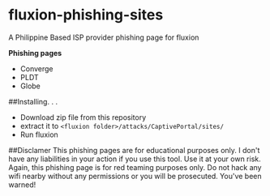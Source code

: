 # fluxion-phishing-sites
A Philippine Based ISP provider phishing page for fluxion

**Phishing pages**
* Converge
* PLDT
* Globe

##Installing. . .
* Download zip file from this repository
* extract it to `<fluxion folder>/attacks/CaptivePortal/sites/`
* Run fluxion

##Disclamer
This phishing pages are for educational purposes only. I don't have any liabilities in your action if you use this tool. Use it at your own risk.
Again, this phishing page is for red teaming purposes only. Do not hack any wifi nearby without any permissions or you will be prosecuted.
You've been warned!
